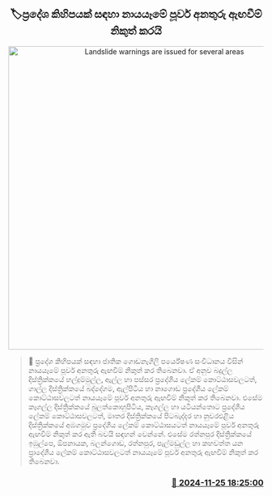 <p align='center'><b><h2 align='center' title='Landslide warnings are issued for several areas'>🏷ප්‍රදේශ කිහිපයක් සඳහා නායයෑමේ පූර්ව අනතුරු ඇඟවීම් නිකුත් කරයි</h2></b></p>
<p align='center'><img src='https://helakuru.sgp1.cdn.digitaloceanspaces.com/esana/images/lib/landslides-new[1].jpg' width='600' alt='Landslide warnings are issued for several areas'></p>

>📝 ප්‍රදේශ කිහිපයක් සඳහා ජාතික ගොඩනැගිලි පර්යේෂණ සංවිධානය විසින් නායයෑමේ පූර්ව අනතුරු ඇඟවීම් නිකුත් කර තිබෙනවා.
ඒ අනුව බදුල්ල දිස්ත්‍රික්කයේ හල්දුම්මුල්ල, ඇල්ල හා පස්සර ප්‍රදේශීය ලේකම් කොට්ඨාසවලටත්, ගාල්ල දිස්ත්‍රික්කයේ බද්දේගම, ඇල්පිටිය හා නාගොඩ ප්‍රදේශීය ලේකම් කොට්ඨාසවලටත් නායයෑමේ පූර්ව අනතුරු ඇඟවීම් නිකුත් කර තිබෙනවා.
එසේම කෑගල්ල දිස්ත්‍රික්කයේ බුලත්කොහුපිටිය, කෑගල්ල හා යටියන්තොට ප්‍රදේශීය ලේකම් කොට්ඨාසවලටත්, මාතර දිස්ත්‍රික්කයේ පිටබැද්දර හා නුවරඑළිය දිස්ත්‍රික්කයේ අඹගමුව ප්‍රදේශීය ලේකම් කොට්ඨාසයටත් නායයෑමේ පූර්ව අනතුරු ඇඟවීම් නිකුත් කර ඇති බවයි සඳහන් වෙන්නේ.
එසේම රත්නපුර දිස්ත්‍රික්කයේ ඉඹුල්පෙ, ඕපනායක, බලන්ගොඩ, රත්නපුර, පැල්මඩුල්ල හා කහවත්ත යන ප්‍රාදේශීය ලේකම් කොට්ඨාසවලටත් නායයෑමේ පූර්ව අනතුරු ඇඟවීම් නිකුත් කර තිබෙනවා.


<h3 align='right'><a href='https://www.helakuru.lk/esana/p/105431/'>📅 2024-11-25 18:25:00</a></h3>
